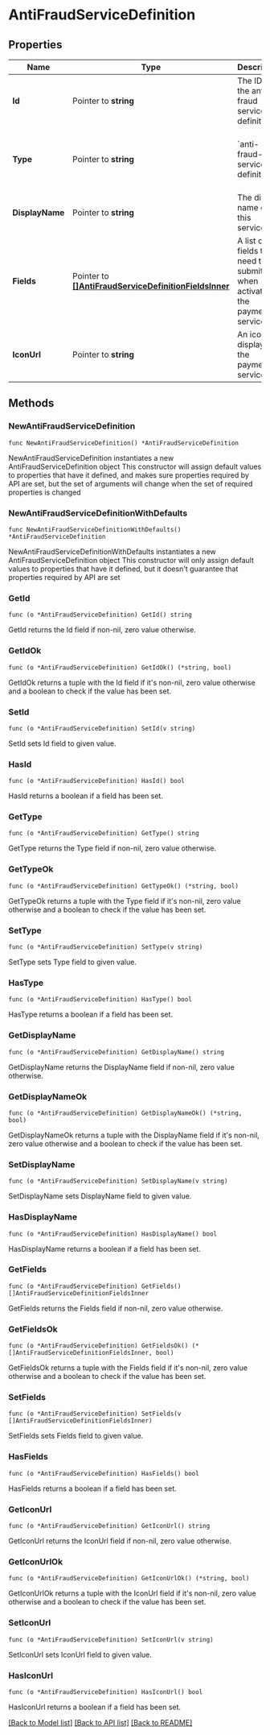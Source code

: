 # AntiFraudServiceDefinition

## Properties

Name | Type | Description | Notes
------------ | ------------- | ------------- | -------------
**Id** | Pointer to **string** | The ID of the anti fraud service definition. | [optional] 
**Type** | Pointer to **string** | &#x60;anti-fraud-service-definition&#x60;. | [optional] [default to "anti-fraud-service-definition"]
**DisplayName** | Pointer to **string** | The display name of this service. | [optional] 
**Fields** | Pointer to [**[]AntiFraudServiceDefinitionFieldsInner**](AntiFraudServiceDefinitionFieldsInner.md) | A list of fields that need to be submitted when activating the payment. service. | [optional] 
**IconUrl** | Pointer to **string** | An icon to display for the payment service. | [optional] 

## Methods

### NewAntiFraudServiceDefinition

`func NewAntiFraudServiceDefinition() *AntiFraudServiceDefinition`

NewAntiFraudServiceDefinition instantiates a new AntiFraudServiceDefinition object
This constructor will assign default values to properties that have it defined,
and makes sure properties required by API are set, but the set of arguments
will change when the set of required properties is changed

### NewAntiFraudServiceDefinitionWithDefaults

`func NewAntiFraudServiceDefinitionWithDefaults() *AntiFraudServiceDefinition`

NewAntiFraudServiceDefinitionWithDefaults instantiates a new AntiFraudServiceDefinition object
This constructor will only assign default values to properties that have it defined,
but it doesn't guarantee that properties required by API are set

### GetId

`func (o *AntiFraudServiceDefinition) GetId() string`

GetId returns the Id field if non-nil, zero value otherwise.

### GetIdOk

`func (o *AntiFraudServiceDefinition) GetIdOk() (*string, bool)`

GetIdOk returns a tuple with the Id field if it's non-nil, zero value otherwise
and a boolean to check if the value has been set.

### SetId

`func (o *AntiFraudServiceDefinition) SetId(v string)`

SetId sets Id field to given value.

### HasId

`func (o *AntiFraudServiceDefinition) HasId() bool`

HasId returns a boolean if a field has been set.

### GetType

`func (o *AntiFraudServiceDefinition) GetType() string`

GetType returns the Type field if non-nil, zero value otherwise.

### GetTypeOk

`func (o *AntiFraudServiceDefinition) GetTypeOk() (*string, bool)`

GetTypeOk returns a tuple with the Type field if it's non-nil, zero value otherwise
and a boolean to check if the value has been set.

### SetType

`func (o *AntiFraudServiceDefinition) SetType(v string)`

SetType sets Type field to given value.

### HasType

`func (o *AntiFraudServiceDefinition) HasType() bool`

HasType returns a boolean if a field has been set.

### GetDisplayName

`func (o *AntiFraudServiceDefinition) GetDisplayName() string`

GetDisplayName returns the DisplayName field if non-nil, zero value otherwise.

### GetDisplayNameOk

`func (o *AntiFraudServiceDefinition) GetDisplayNameOk() (*string, bool)`

GetDisplayNameOk returns a tuple with the DisplayName field if it's non-nil, zero value otherwise
and a boolean to check if the value has been set.

### SetDisplayName

`func (o *AntiFraudServiceDefinition) SetDisplayName(v string)`

SetDisplayName sets DisplayName field to given value.

### HasDisplayName

`func (o *AntiFraudServiceDefinition) HasDisplayName() bool`

HasDisplayName returns a boolean if a field has been set.

### GetFields

`func (o *AntiFraudServiceDefinition) GetFields() []AntiFraudServiceDefinitionFieldsInner`

GetFields returns the Fields field if non-nil, zero value otherwise.

### GetFieldsOk

`func (o *AntiFraudServiceDefinition) GetFieldsOk() (*[]AntiFraudServiceDefinitionFieldsInner, bool)`

GetFieldsOk returns a tuple with the Fields field if it's non-nil, zero value otherwise
and a boolean to check if the value has been set.

### SetFields

`func (o *AntiFraudServiceDefinition) SetFields(v []AntiFraudServiceDefinitionFieldsInner)`

SetFields sets Fields field to given value.

### HasFields

`func (o *AntiFraudServiceDefinition) HasFields() bool`

HasFields returns a boolean if a field has been set.

### GetIconUrl

`func (o *AntiFraudServiceDefinition) GetIconUrl() string`

GetIconUrl returns the IconUrl field if non-nil, zero value otherwise.

### GetIconUrlOk

`func (o *AntiFraudServiceDefinition) GetIconUrlOk() (*string, bool)`

GetIconUrlOk returns a tuple with the IconUrl field if it's non-nil, zero value otherwise
and a boolean to check if the value has been set.

### SetIconUrl

`func (o *AntiFraudServiceDefinition) SetIconUrl(v string)`

SetIconUrl sets IconUrl field to given value.

### HasIconUrl

`func (o *AntiFraudServiceDefinition) HasIconUrl() bool`

HasIconUrl returns a boolean if a field has been set.


[[Back to Model list]](../README.md#documentation-for-models) [[Back to API list]](../README.md#documentation-for-api-endpoints) [[Back to README]](../README.md)



